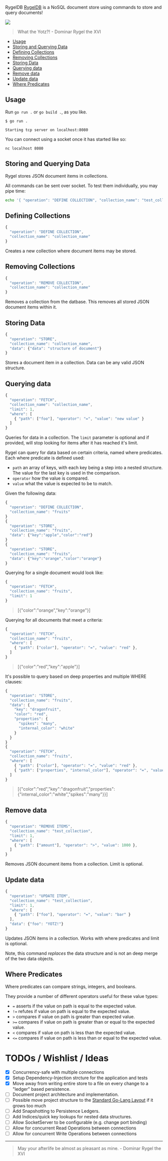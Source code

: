 RygelDB
[RygelDB](https://github.com/APiercey/RygelDB) is a NoSQL document store using commands to store and query documents!

<img src="https://raw.githubusercontent.com/APiercey/RygelDB/main/sparky.png">

> What the Yotz?! - Dominar Rygel the XVI

- [Usage](#usage)
- [Storing and Querying Data](#storing-and-querying-data)
- [Defining Collections](#defining-collections)
- [Removing Collections](#removing-collections)
- [Storing Data](#storing-data)
- [Querying data](#querying-data)
- [Remove data](#remove-data)
- [Update data](#update-data)
- [Where Predicates](#where-predicates)

## Usage
Run `go run .` or `go build .`, as you like.

```
$ go run .

Starting tcp server on localhost:8080
```

You can connect using a socket once it has started like so:
```
nc localhost 8080
```

## Storing and Querying Data
Rygel stores JSON document items in collections.

All commands can be sent over socket. To test them individually, you may pipe time:
```bash
echo '{ "operation": "DEFINE COLLECTION", "collection_name": "test_collection" }' | nc localhost 8080
```

## Defining Collections
```javascript
{ 
  "operation": "DEFINE COLLECTION",
  "collection_name": "collection_name"
}
```
Creates a new collection where document items may be stored.

## Removing Collections
```javascript
{ 
  "operation": "REMOVE COLLECTION",
  "collection_name": "collection_name"
}
```
Removes a collection from the datbase. This removes all stored JSON document items within it.

## Storing Data
```javascript
{ 
  "operation": "STORE",
  "collection_name": "collection_name",
  "data": {"data": "structure of document"}
}
```
Stores a document item in a collection. Data can be any valid JSON structure.

## Querying data
```javascript
{ 
  "operation": "FETCH",
  "collection_name": "collection_name",
  "limit": 1,
  "where": [
    { "path": ["foo"], "operator": "=", "value": "new value" }
  ]
}
```
Queries for data in a collection. The `limit` parameter is optional and if provided, will stop looking for items after it has reached it's limit.

Rygel can query for data based on certain criteria, named where predicates. Each where predicate is defined used:
- `path` an array of keys, with each key being a step into a nested structure. The value for the last key is used in the comparison.
- `operator` how the value is compared.
- `value` what the value is expected to be to match.

Given the following data:
```javascript
{
  "operation": "DEFINE COLLECTION",
  "collection_name": "fruits"
}
{ 
  "operation": "STORE",
  "collection_name": "fruits",
  "data": {"key":"apple","color":"red"}
}
{ 
  "operation": "STORE",
  "collection_name": "fruits",
  "data": {"key":"orange","color":"orange"}
}
```

Querying for a single document would look like:
```javascript
{ 
  "operation": "FETCH",
  "collection_name": "fruits",
  "limit": 1
}
```
> [{"color":"orange","key":"orange"}]

Querying for all documents that meet a criteria:
```javascript
{ 
  "operation": "FETCH",
  "collection_name": "fruits",
  "where": [
    { "path": ["color"], "operator": "=", "value": "red" },
  ]
}
```
> [{"color":"red","key":"apple"}]

It's possible to query based on deep properties and multiple WHERE clauses:
```javascript
{ 
  "operation": "STORE",
  "collection_name": "fruits",
  "data": {
    "key": "dragonfruit",
    "color": "red",
    "properties": {
      "spikes": "many",
      "internal_color": "white"
    }
  }
}
{ 
  "operation": "FETCH",
  "collection_name": "fruits",
  "where": [
    { "path": ["color"], "operator": "=", "value": "red" },
    { "path": ["properties", "internal_color"], "operator": "=", "value": "white" },
  ]
}
```
> [{"color":"red","key":"dragonfruit","properties":{"internal_color":"white","spikes":"many"}}]

## Remove data
```javascript
{ 
  "operation": "REMOVE ITEMS",
  "collection_name": "test_collection",
  "limit": 1,
  "where": [
    { "path": ["amount"], "operator": ">", "value": 1000 },
  ]
}
```
Removes JSON document items from a collection. Limit is optional.

## Update data
```javascript
{ 
  "operation": "UPDATE ITEM",
  "collection_name": "test_collection",
  "limit": 1,
  "where": [
    { "path": ["foo"], "operator": "=", "value": "bar" }
  ],
  "data": {"foo": "YOTZ!"}
}
```

Updates JSON items in a collection. Works with where predicates and limit is optional.

Note, this command _replaces_ the data structure and is not an deep merge of the two data objects.

## Where Predicates
Where predicates can compare strings, integers, and booleans.

They provide a number of different operators useful for these value types:
- `=` asserts if the value on path is equal to the expected value.
- `!=` refutes if value on path is equal to the expected value.
- `>` compares if value on path is greater than expected value.
- `>=` compares if value on path is greater than or equal to the expected value.
- `<` compares if value on path is less than the expected value.
- `<=` compares if value on path is less than or equal to the expected value.


# TODOs / Wishlist / Ideas
- [x] Concurrency-safe with multiple connections
- [x] Setup Dependency-Injection strcture for the application and tests
- [x] Move away from writing entire store to a file on every change to a "ledger" based persistence.
- [ ] Document project architecture and implementation.
- [ ] Possible move project structure to the [Standard Go-Lang Layout](https://github.com/golang-standards/project-layout) if it grows too much
- [ ] Add Snapshotting to Persistence Ledgers.
- [ ] Add Indices/quick key lookups for nested data structures.
- [ ] Allow SocketServer to be configurable (e.g. change port binding)
- [ ] Allow for concurrent Read Operations between connections
- [ ] Allow for concurrent Write Operations between connections

---

> May your afterlife be almost as pleasant as mine. - Dominar Rygel the XVI

